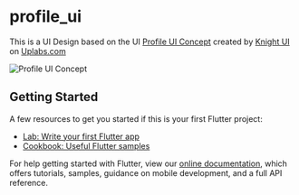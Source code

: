 # profile_ui

This is a UI Design based on the UI [Profile UI Concept](https://www.uplabs.com/posts/profile-ui-concept-bed9a4e2-098e-4f95-a9e4-724a36dcf215) created by [Knight UI](https://www.uplabs.com/poseybrent) on [Uplabs.com](https://www.uplabs.com/)

![Profile UI Concept](https://assets.materialup.com/uploads/6c484587-12c6-4b6d-b39e-a870f2682a87/preview.png)

## Getting Started

A few resources to get you started if this is your first Flutter project:

- [Lab: Write your first Flutter app](https://flutter.dev/docs/get-started/codelab)
- [Cookbook: Useful Flutter samples](https://flutter.dev/docs/cookbook)

For help getting started with Flutter, view our
[online documentation](https://flutter.dev/docs), which offers tutorials,
samples, guidance on mobile development, and a full API reference.

